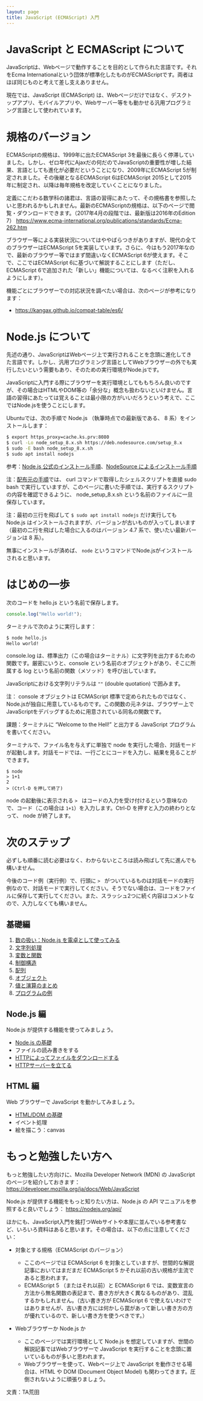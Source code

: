 ```yaml
---
layout: page
title: JavaScript (ECMAScript) 入門
---
```


# JavaScript と ECMAScript について

JavaScriptは、Webページで動作することを目的として作られた言語です。それをEcma Internationalという団体が標準化したものがECMAScriptです。両者はほぼ同じものと考えて差し支えありません。

現在では、JavaScript (ECMAScript) は、Webページだけではなく、デスクトップアプリ、モバイルアプリや、Webサーバー等をも動かせる汎用プログラミング言語として使われています。

# 規格のバージョン

ECMAScriptの規格は、1999年に出たECMAScript 3を最後に長らく停滞していました。しかし、ゼロ年代にAjaxだの何だのでJavaScriptの重要性が増した結果、言語としても進化が必要だということになり、2009年にECMAScript 5が制定されました。その後継となるECMAScript 6はECMAScript 2015として2015年に制定され、以降は毎年規格を改定していくことになりました。

定義にこだわる数学科の諸君は、言語の習得にあたって、その規格書を参照したいと思われるかもしれません。最新のECMAScriptの規格は、以下のページで閲覧・ダウンロードできます。（2017年4月の段階では、最新版は2016年のEdition 7）
<https://www.ecma-international.org/publications/standards/Ecma-262.htm>

ブラウザー等による実装状況についてはややばらつきがありますが、現代の全てのブラウザーはECMAScript 5を実装しています。さらに、今はもう2017年なので、最新のブラウザー等ではまず間違いなくECMAScript 6が使えます。そこで、ここではECMAScript 6に基づいて解説することにします（ただし、ECMAScript 6で追加された「新しい」機能については、なるべく注釈を入れるようにします）。

機能ごとにブラウザーでの対応状況を調べたい場合は、次のページが参考になります：

- <https://kangax.github.io/compat-table/es6/>

# Node.js について

先述の通り、JavaScriptはWebページ上で実行されることを念頭に進化してきた言語です。しかし、汎用プログラミング言語としてWebブラウザーの外でも実行したいという需要もあり、そのための実行環境がNode.jsです。

JavaScriptに入門する際にブラウザーを実行環境としてももちろん良いのですが、その場合はHTMLやDOM等の「余分な」概念も扱わないといけません。言語の習得にあたっては覚えることは最小限の方がいいだろうという考えで、ここではNode.jsを使うことにします。

Ubuntuでは、次の手順で Node.js （執筆時点での最新版である、 8 系）をインストールします：

```sh
$ export https_proxy=cache.ks.prv:8080
$ curl -Lo node_setup_8.x.sh https://deb.nodesource.com/setup_8.x
$ sudo -E bash node_setup_8.x.sh
$ sudo apt install nodejs
```

参考：[Node.js 公式のインストール手順](https://nodejs.org/ja/download/package-manager/#debian-and-ubuntu-based-linux-distributions-debian-ubuntu-linux)、[NodeSource によるインストール手順](https://github.com/nodesource/distributions#installation-instructions)

注：[配布元の手順](https://github.com/nodesource/distributions#installation-instructions)では、 curl コマンドで取得したシェルスクリプトを直接 sudo bash で実行していますが、このページに書いた手順では、実行するスクリプトの内容を確認できるように、 node_setup_8.x.sh という名前のファイルに一旦保存しています。

注：最初の三行を飛ばして `$ sudo apt install nodejs` だけ実行しても Node.js はインストールされますが、バージョンが古いものが入ってしまいます（最初の二行を飛ばした場合に入るのはバージョン 4.7 系で、使いたい最新バージョンは 8 系）。

無事にインストールが済めば、 `node` というコマンドでNode.jsがインストールされると思います。

# はじめの一歩

次のコードを hello.js という名前で保存します。
```js
console.log("Hello world!");
```

ターミナルで次のように実行します：
```sh
$ node hello.js
Hello world!
```

console.log は、標準出力（この場合はターミナル）に文字列を出力するための関数です。厳密にいうと、console という名前のオブジェクトがあり、そこに所属する log という名前の関数（メソッド）を呼び出しています。

JavaScriptにおける文字列リテラルは `""` (double quotation) で囲みます。

注： console オブジェクトは ECMAScript 標準で定められたものではなく、Node.jsが独自に用意しているものです。この関数の元ネタは、ブラウザー上でJavaScriptをデバッグするために用意されている同名の関数です。

課題：ターミナルに “Welcome to the Hell!” と出力する JavaScript プログラムを書いてください。

ターミナルで、ファイル名を与えずに単独で node を実行した場合、対話モードが起動します。対話モードでは、一行ごとにコードを入力し、結果を見ることができます。
```
$ node
> 1+1
2
> (Ctrl-D を押して終了)
```
node の起動後に表示される `> ` はコードの入力を受け付けるという意味なので、コード（この場合は `1+1`）を入力します。Ctrl-D を押すと入力の終わりとなって、 node が終了します。

# 次のステップ

必ずしも順番に読む必要はなく、わからないところは読み飛ばして先に進んでも構いません。

今後のコード例（実行例）で、行頭に `> ` がついているものは対話モードの実行例なので、対話モードで実行してください。そうでない場合は、コードをファイルに保存して実行してください。また、スラッシュ2つに続く内容はコメントなので、入力しなくても構いません。

## 基礎編

1. [数の扱い：Node.js を電卓として使ってみる](number.html)
2. [文字列処理](string.html)
3. [変数と関数](variables-and-functions.html)
4. [制御構造](control-structure.html)
5. [配列](array.html)
6. [オブジェクト](object.html)
7. [値と演算のまとめ](values-and-operators.html)
8. [プログラムの例](examples.html)

## Node.js 編

Node.js が提供する機能を使ってみましょう。

- [Node.js の基礎](nodejs-basics.html)
- ファイルの読み書きをする
- [HTTPによってファイルをダウンロードする](node-http-client.html)
- [HTTPサーバーを立てる](node-http-server.html)

## HTML 編

Web ブラウザーで JavaScript を動かしてみましょう。

- [HTML/DOM の基礎](html-basics.html)
- イベント処理
- 絵を描こう：canvas

# もっと勉強したい方へ

もっと勉強したい方向けに、Mozilla Developer Network (MDN) の JavaScript のページを紹介しておきます：<https://developer.mozilla.org/ja/docs/Web/JavaScript>

Node.js が提供する機能をもっと知りたい方は、Node.js の API マニュアルを参照すると良いでしょう： <https://nodejs.org/api/>

ほかにも、JavaScript入門を銘打つWebサイトや本屋に並んでいる参考書など、いろいろ資料はあると思います。その場合は、以下の点に注意してください：

- 対象とする規格（ECMAScript のバージョン）
    - ここのページでは ECMAScript 6 を対象としていますが、世間的な解説記事においてはまだまだ ECMAScript 5 かそれ以前の古い規格が主流であると思われます。
    - ECMAScript 5 （またはそれ以前）と ECMAScript 6 では、変数宣言の方法から無名関数の表記まで、書き方が大きく異なるものがあり、混乱するかもしれません。（古い書き方が ECMAScript 6 で使えないわけではありませんが、古い書き方には何かしら罠があって新しい書き方の方が優れているので、新しい書き方を使うべきです。）

- Webブラウザーか Node.js か
    - ここのページでは実行環境として Node.js を想定していますが、世間の解説記事ではWebブラウザーで JavaScript を実行することを念頭に置いているものが多いと思われます。
    - Webブラウザーを使って、Webページ上で JavaScript を動作させる場合は、HTML や DOM (Document Object Model) も関わってきます。圧倒されないように頑張りましょう。

文責：TA荒田

